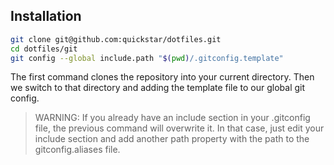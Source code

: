## Installation

```sh
git clone git@github.com:quickstar/dotfiles.git
cd dotfiles/git
git config --global include.path "$(pwd)/.gitconfig.template"
```
The first command clones the repository into your current directory. Then we switch to that directory and adding the template file to our global git config.

>WARNING: If you already have an include section in your .gitconfig file, the previous command will overwrite it. In that case, just edit your include section and add another path property with the path to the gitconfig.aliases file.